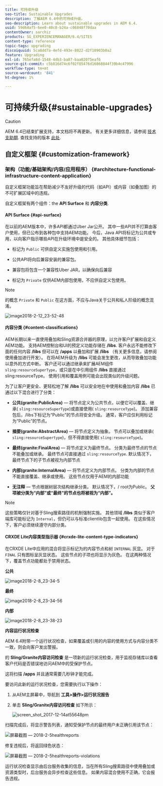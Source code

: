 ```yaml
---
title: 可持续升级
seo-title: Sustainable Upgrades
description: 了解AEM 6.4中的可持续升级。
seo-description: Learn about sustainable upgrades in AEM 6.4.
uuid: 59d64af5-6ee0-40c8-b24a-c06848f70daa
contentOwner: sarchiz
products: SG_EXPERIENCEMANAGER/6.4/SITES
content-type: reference
topic-tags: upgrading
discoiquuid: 5ca8dd7a-4efd-493e-8022-d2f10903b0a2
feature: Upgrading
exl-id: 765efa8d-1548-4db3-ba87-baa02075eaf6
source-git-commit: c5b816d74c6f02f85476d16868844f39b4c47996
workflow-type: tm+mt
source-wordcount: '841'
ht-degree: 1%

---
```


# 可持续升级{#sustainable-upgrades}

>[!CAUTION]
>
>AEM 6.4已结束扩展支持，本文档将不再更新。 有关更多详细信息，请参阅 [技术支助期](https://helpx.adobe.com/cn/support/programs/eol-matrix.html). 查找支持的版本 [此处](https://experienceleague.adobe.com/docs/).

## 自定义框架 {#customization-framework}

### 架构（功能/基础架构/内容/应用程序）  {#architecture-functional-infrastructure-content-application}

自定义框架功能旨在帮助减少不友好升级的代码（如API）或内容（如叠加图）的不可扩展区域中的违规。

自定义框架有两个组件：the **API Surface** 和 **内容分类**.

#### API Surface {#api-surface}

在以前的AEM版本中，许多API都通过Uber Jar公开。 其中一些API并不打算由客户使用，但已公布到各种包中支持AEM功能。 今后，Java API将标记为公共或专用，以向客户指示哪些API在升级环境中是安全的。 其他具体细节包括：

* 标记为 `Public` 可供自定义实施包使用和引用。

* 公共API将向后兼容安装的兼容包。
* 兼容包将包含一个兼容性Uber JAR，以确保向后兼容
* 标记为 `Private` 仅供AEM内部包使用，不应供自定义包使用。

>[!NOTE]
>
>的概念 `Private` 和 `Public` 在这方面，不应与Java关于公共和私人阶级的概念混淆。

![image2018-2-12_23-52-48](assets/image2018-2-12_23-52-48.png)

#### 内容分类 {#content-classifications}

AEM长期以来一直使用叠加和Sling资源合并器的原理，以允许客户扩展和自定义AEM功能。 支持AEM控制台和UI的预定义功能存储在 **/libs**. 客户永远不能修改下面的任何内容 **/libs** 但可以在 **/apps** 以叠加和扩展 **/libs** （有关更多信息，请参阅使用叠加进行开发）。 在将AEM升级为 **/libs** 可能会发生更改，从而导致叠加功能以意外的方式中断。 客户还可以通过继承来扩展AEM组件 `sling:resourceSuperType`，或只是在中引用组件 **/libs** 直接通过sling:resourceType。 使用引用和覆盖用例可能会出现类似的升级问题。

为了让客户更安全、更轻松地了解 **/libs** 可以安全地在中使用和叠加内容 **/libs** 已通过以下混合进行了分类：

* **公共(granite:PublicArea)**  — 将节点定义为公共节点，以便它可以覆盖、继承( `sling:resourceSuperType`)或直接使用( `sling:resourceType`)。 添加兼容包后，/libs下标记为“Public”的节点将安全升级。 通常，客户应仅利用标记为“Public”的节点。

* **摘要(granite:AbstractArea)**  — 将节点定义为抽象。 节点可以叠加或继承( `sling:resourceSupertype`)，但不得直接使用( `sling:resourceType`)。

* **最终(granite:FinalArea)**  — 将节点定义为最终节点。 分类为最终节点的节点不能叠加或继承。 最终节点可直接通过 `sling:resourceType`. 默认情况下，最终节点下的子节点被视为内部节点

* **内部(granite:InternalArea)**  — 将节点定义为内部节点。 分类为内部的节点不能直接覆盖、继承或使用。 这些节点仅用于AEM的内部功能

* **无注释**  — 节点根据树层次结构继承分类。 默认情况下，/ root为Public。 **父项被分类为“内部”或“最终”的节点也将被视为“内部”。**

>[!NOTE]
>
>这些策略仅针对基于Sling搜索路径的机制强制实施。 其他领域 **/libs** 类似于客户端库可能标记为 `Internal`，但仍可以与标准clientlib包含一起使用。 在这些情况下，客户必须继续遵守内部分类。

#### CRXDE Lite内容类型指示器 {#crxde-lite-content-type-indicators}

在CRXDE Lite中应用的混合将显示标记为的内容节点和树 `INTERNAL` 灰显。 对于 `FINAL` 只有图标呈灰显状态。 这些节点的子项也将显示为灰色。 在这两种情况下，覆盖节点功能都处于禁用状态。

**公共**

![image2018-2-8_23-34-5](assets/image2018-2-8_23-34-5.png)

**最终**

![image2018-2-8_23-34-56](assets/image2018-2-8_23-34-56.png)

**内部**

![image2018-2-8_23-38-23](assets/image2018-2-8_23-38-23.png)

**内容运行状况检查**

AEM 6.4附带一个运行状况检查，如果覆盖或引用的内容的使用方式与内容分类不一致，则会向客户发出警报。

的 **Sling/Granite内容访问检查** 是一项新的运行状况检查，用于监视存储库以查看客户代码是否错误地访问AEM中的受保护节点。

这将扫描 **/apps** 并且通常需要几秒钟才能完成。

要访问此新的运行状况检查，您需要执行以下操作：

1. 从AEM主屏幕中，导航到 **工具>操作>运行状况报告**
1. 单击 **Sling/Granite内容访问检查** 如下所示：

   ![screen_shot_2017-12-14at55648pm](assets/screen_shot_2017-12-14at55648pm.png)

扫描完成后，将显示警告列表，通知受保护节点的最终用户未正确引用该节点：

![屏幕截图 — 2018-2-5healthreports](assets/screenshot-2018-2-5healthreports.png)

修复违规后，将返回绿色状态：

![屏幕截图 — 2018-2-5healthreports-violations](assets/screenshot-2018-2-5healthreports-violations.png)

运行状况检查显示由后台服务收集的信息，当在所有Sling搜索路径中使用叠加或资源类型时，后台服务会异步检查这些信息。 如果内容混合使用不正确，它会报告违规。
